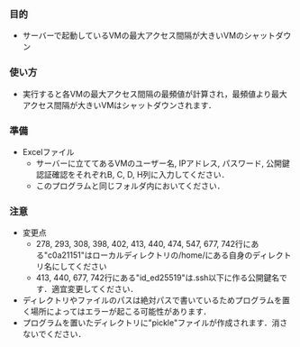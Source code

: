 ### 目的
- サーバーで起動しているVMの最大アクセス間隔が大きいVMのシャットダウン

### 使い方
- 実行すると各VMの最大アクセス間隔の最頻値が計算され，最頻値より最大アクセス間隔が大きいVMはシャットダウンされます．

### 準備
- Excelファイル
    - サーバーに立ててあるVMのユーザー名, IPアドレス, パスワード, 公開鍵認証確認をそれぞれB, C, D, H列に入力してください．
    - このプログラムと同じフォルダ内においてください．

### 注意
- 変更点
    - 278, 293, 308, 398, 402, 413, 440, 474, 547, 677, 742行にある"c0a21151"はローカルディレクトリの/home/にある自身のディレクトリ名にしてください
    - 413, 440, 677, 742行にある"id_ed25519"は.ssh以下に作る公開鍵名です．適宜変更してください．
- ディレクトリやファイルのパスは絶対パスで書いているためプログラムを置く場所によってはエラーが起こる可能性があります．
- プログラムを置いたディレクトリに"pickle"ファイルが作成されます．消さないでください．